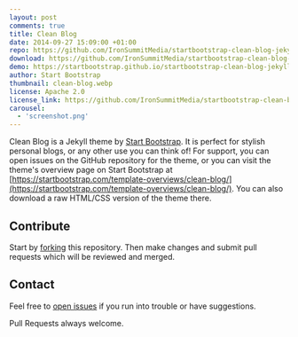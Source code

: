 ```yaml
---
layout: post
comments: true
title: Clean Blog
date: 2014-09-27 15:09:00 +01:00
repo: https://github.com/IronSummitMedia/startbootstrap-clean-blog-jekyll
download: https://github.com/IronSummitMedia/startbootstrap-clean-blog-jekyll/archive/gh-pages.zip
demo: https://startbootstrap.github.io/startbootstrap-clean-blog-jekyll/
author: Start Bootstrap
thumbnail: clean-blog.webp
license: Apache 2.0
license_link: https://github.com/IronSummitMedia/startbootstrap-clean-blog-jekyll/blob/gh-pages/LICENSE
carousel:
  - 'screenshot.png'
---
```


Clean Blog is a Jekyll theme by [Start Bootstrap](https://startbootstrap.com). It is perfect for stylish personal blogs, or any other use you can think of! For support, you can open issues on the GitHub repository for the theme, or you can visit the theme's overview page on Start Bootstrap at [https://startbootstrap.com/template-overviews/clean-blog/](https://startbootstrap.com/template-overviews/clean-blog/).
You can also download a raw HTML/CSS version of the theme there.

## Contribute

Start by [forking](https://github.com/IronSummitMedia/startbootstrap-clean-blog-jekyll/fork) this repository. Then make changes and submit pull requests which will be reviewed and merged.

## Contact

Feel free to [open issues](https://github.com/IronSummitMedia/startbootstrap-clean-blog-jekyll) if you run into trouble or have suggestions.

Pull Requests always welcome.

